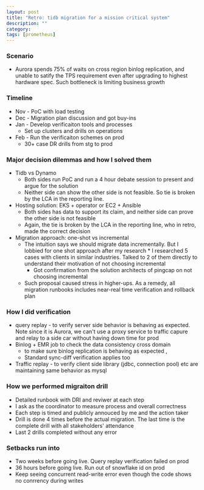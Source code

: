 ```yaml
---
layout: post
title: "Retro: tidb migration for a mission critical system" 
description: ""
category: 
tags: [prometheus]
---
```


### Scenario

* Aurora spends 75% of waits on cross region binlog replication, and unable to satify the TPS requirement even after upgrading to highest hardware spec. Such bottleneck is limiting business growth


### Timeline

* Nov - PoC with load testing
* Dec - Migration plan discussion and got buy-ins
* Jan - Develop verificaiton tools and processes
  * Set up clusters and drills on operations
* Feb - Run the verificaiton schemes on prod
  * 30+ case DR drills from stg to prod

### Major decision dilemmas and how I solved them

* Tidb vs Dynamo
  * Both sides run PoC and run a 4 hour debate session to present and argue for the solution
  * Neither side can show the other side is not feasible. So tie is broken by the LCA in the reporting line.
* Hosting solution: EKS + operator or EC2 + Ansible
  * Both sides has data to support its claim, and neither side can prove the other side is not feasible
  * Again, the tie is broken by the LCA in the reporting line, who in retro, made the correct decision
* Migration approach: one-shot vs incremental
  * The intuition says we should migrate data incrementally. But I lobbied for one shot approach after my research     * I researched 5 cases with clients in similar industries. Talked to 2 of them directly to understand their motivation of not choosing incremental 
    * Got confirmation from the solution architects of pingcap on not choosing incremental
  * Such proposal caused stress in higher-ups. As a remedy, all migration runbooks includes near-real time verification and rollback plan

### How I did verification

* query replay -  to verify server side behavior is behaving as expected. Note since it is Aurora, we can't use a proxy service to traffic capure and relay to a side car without having down time for prod
* Binlog + EMR job to check the data consistency cross domain
  * to make sure binlog replication is behaving as expected , 
  * Standard sync-diff verification applies too  
* Traffic replay - to verify client side library (jdbc, connection pool) etc are maintaining same behavior as mysql

### How we performed migraiton drill

* Detailed runbook with DRI and reviwer at each step
* I ask as the coordinator to measure process and overall correctness
* Each step is timed and publicly annouced by me and the action taker
* Drill is done 4 times before the actual migration. The last  time is the complete drill with all stakeholders' attendance
* Last 2 drills completed without any error 

### Setbacks run into

* Two weeks before going live. Query replay verification failed on prod
* 36 hours before going live. Run out of snowflake id on prod
* Keep seeing concurrent read-write error even though the code shows no conrrency during writes

